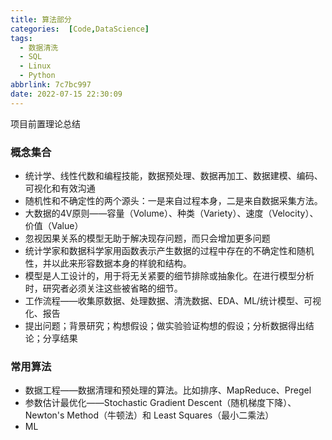 ```yaml
---
title: 算法部分
categories:  [Code,DataScience]
tags:
  - 数据清洗
  - SQL
  - Linux
  - Python
abbrlink: 7c7bc997
date: 2022-07-15 22:30:09
---
```

项目前置理论总结
<!--more-->


### 概念集合
- 统计学、线性代数和编程技能，数据预处理、数据再加工、数据建模、编码、可视化和有效沟通
- 随机性和不确定性的两个源头：一是来自过程本身，二是来自数据采集方法。
- 大数据的4V原则——容量（Volume）、种类（Variety）、速度（Velocity）、价值（Value）
- 忽视因果关系的模型无助于解决现存问题，而只会增加更多问题
- 统计学家和数据科学家用函数表示产生数据的过程中存在的不确定性和随机性，并以此来形容数据本身的样貌和结构。
- 模型是人工设计的，用于将无关紧要的细节排除或抽象化。在进行模型分析时，研究者必须关注这些被省略的细节。
- 工作流程——收集原数据、处理数据、清洗数据、EDA、ML/统计模型、可视化、报告
- 提出问题；背景研究；构想假设；做实验验证构想的假设；分析数据得出结论；分享结果


### 常用算法

- 数据工程——数据清理和预处理的算法。比如排序、MapReduce、Pregel
- 参数估计最优化——Stochastic Gradient Descent（随机梯度下降）、 Newton's Method（牛顿法）和 Least Squares（最小二乘法）
- ML




























































